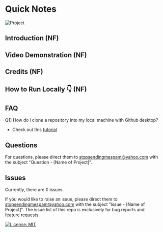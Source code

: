 # Quick Notes

![Project](https://img.shields.io/badge/Project-lightorange)

## Introduction (NF)

## Video Demonstration (NF)

## Credits (NF)

## How to Run Locally 👇 (NF)

## FAQ
Q1) How do I clone a repository into my local machine with Github desktop?
* Check out this [tutorial](https://www.youtube.com/watch?v=PoZNIbs_wx8)

## Questions
For questions, please direct them to stopsendingmespam@yahoo.com with the subject "Question - [Name of Project]".

## Issues
Currently, there are 0 issues.

If you would like to raise an issue, please direct them to stopsendingmespam@yahoo.com with the subject "Issue - [Name of Project]".
The issue list of this repo is exclusively for bug reports and feature requests.

[![License: MIT](https://img.shields.io/badge/License-MIT%202024-orange.svg)](https://opensource.org/license/mit)
